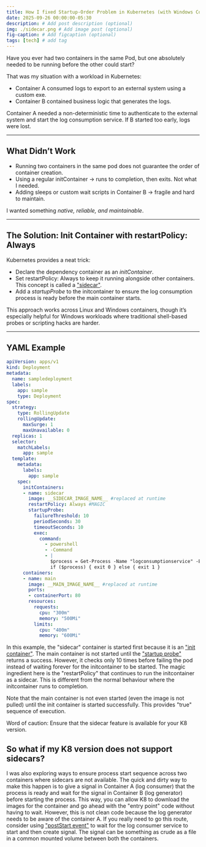 ```yaml
---
title: How I fixed Startup-Order Problem in Kubernetes (with Windows Containers)
date: 2025-09-26 00:00:00-05:30
description: # Add post description (optional)
img: ./sidecar.png # Add image post (optional)
fig-caption: # Add figcaption (optional)
tags: [tech] # add tag
---
```


Have you ever had two containers in the same Pod, but one absolutely needed to be running before the other could start?  

That was my situation with a workload in Kubernetes:

- Container A consumed logs to export to an external system using a custom exe.  
- Container B contained business logic that generates the logs.  

Container A needed a non-deterministic time to authenticate to the external system and start the log consumption service. If B started too early, logs were lost.

---

## What Didn’t Work
- Running two containers in the same pod does not guarantee the order of container creation.
- Using a regular initContainer → runs to completion, then exits. Not what I needed.  
- Adding sleeps or custom wait scripts in Container B → fragile and hard to maintain.  

I wanted something *native, reliable, and maintainable*.  

---

## The Solution: Init Container with restartPolicy: Always

Kubernetes provides a neat trick:

- Declare the dependency container as an *initContainer*.  
- Set restartPolicy: Always to keep it running alongside other containers. This concept is called a ["sidecar"](https://kubernetes.io/docs/concepts/workloads/pods/sidecar-containers/). 
- Add a *startupProbe* to the initcontainer to ensure the log consumption process is ready before the main container starts.  

This approach works across Linux and Windows containers, though it’s especially helpful for Windows workloads where traditional shell-based probes or scripting hacks are harder.  

---

## YAML Example

```yaml
apiVersion: apps/v1
kind: Deployment
metadata:
  name: sampledeployment
  labels: 
    app: sample
    type: Deployment
spec:
  strategy:
    type: RollingUpdate
    rollingUpdate:
      maxSurge: 1
      maxUnavailable: 0
  replicas: 1
  selector:
    matchLabels:
      app: sample
  template:
    metadata:
      labels:
        app: sample
    spec:
      initContainers:
      - name: sidecar
        image: __SIDECAR_IMAGE_NAME__ #replaced at runtime
        restartPolicy: Always #MAGIC
        startupProbe:
          failureThreshold: 10
          periodSeconds: 30
          timeoutSeconds: 10
          exec:
            command:
              - powershell
              - -Command
              - |
                $process = Get-Process -Name "logconsumptionservice" -ErrorAction SilentlyContinue
                if ($process) { exit 0 } else { exit 1 }
      containers:
      - name: main
        image: __MAIN_IMAGE_NAME__ #replaced at runtime
        ports: 
        - containerPort: 80
        resources:
          requests:
            cpu: "300m"
            memory: "500Mi"
          limits:
            cpu: "400m"
            memory: "600Mi"
```
In this example, the "sidecar" container is started first because it is an ["init container"](https://kubernetes.io/docs/concepts/workloads/pods/init-containers/). The main container is not started until the ["startup probe"](https://kubernetes.io/docs/concepts/configuration/liveness-readiness-startup-probes/#startup-probe) returns a success. However, it checks only 10 times before failing the pod instead of waiting forever for the initcontainer to be started.
The magic ingredient here is the "restartPolicy" that continues to run the initcontainer as a sidecar. This is different from the normal behaviour where the initcontainer runs to completion.

Note that the main container is not even started (even the image is not pulled) until the init container is started successfully. This provides "true" sequence of execution.


Word of caution: Ensure that the sidecar feature is available for your K8 version.

## So what if my K8 version does not support sidecars?
I was also exploring ways to ensure process start sequence across two containers where sidecars are not available. The quick and dirty way to make this happen is to give a signal in Container A (log consumer) that the process is ready and wait for the signal in Container B (log generator) before starting the process. This way, you can allow K8 to download the images for the container and go ahead with the "entry point" code without having to wait. However, this is not clean code because the log generator needs to be aware of the container A.
If you really need to go this route, consider using ["postStart event"](https://kubernetes.io/docs/tasks/configure-pod-container/attach-handler-lifecycle-event/) to wait for the log consumer service to start and then create signal. The signal can be something as crude as a file in a common mounted volume between both the containers.
